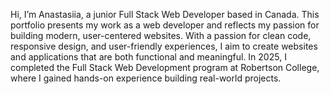Hi, I’m Anastasiia, a junior Full Stack Web Developer based in Canada. This portfolio presents my work as a web developer and reflects my passion for building modern, user-centered websites.
With a passion for clean code, responsive design, and user-friendly experiences, I aim to create websites and applications that are both functional and meaningful. In 2025, I completed the Full Stack Web Development program at Robertson College, where I gained hands-on experience building real-world projects.
